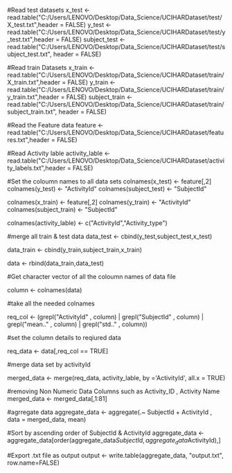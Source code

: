 #Read test datasets
x_test <- read.table("C:/Users/LENOVO/Desktop/Data_Science/UCIHARDataset/test/X_test.txt",header = FALSE)
y_test <- read.table("C:/Users/LENOVO/Desktop/Data_Science/UCIHARDataset/test/y_test.txt",header = FALSE)
subject_test <- read.table("C:/Users/LENOVO/Desktop/Data_Science/UCIHARDataset/test/subject_test.txt", header = FALSE)

#Read train Datasets
x_train <- read.table("C:/Users/LENOVO/Desktop/Data_Science/UCIHARDataset/train/X_train.txt",header = FALSE)
y_train <- read.table("C:/Users/LENOVO/Desktop/Data_Science/UCIHARDataset/train/y_train.txt",header = FALSE)
subject_train <- read.table("C:/Users/LENOVO/Desktop/Data_Science/UCIHARDataset/train/subject_train.txt", header = FALSE)

#Read the Feature data
feature <- read.table("C:/Users/LENOVO/Desktop/Data_Science/UCIHARDataset/features.txt",header = FALSE)

#Read Activity lable
activity_lable <- read.table("C:/Users/LENOVO/Desktop/Data_Science/UCIHARDataset/activity_labels.txt",header = FALSE)



#Set the coloumn names to all data sets 
colnames(x_test) <- feature[,2]
colnames(y_test) <- "ActivityId"
colnames(subject_test) <- "SubjectId"

colnames(x_train) <- feature[,2]
colnames(y_train) <- "ActivityId"
colnames(subject_train) <- "SubjectId"

colnames(activity_lable) <- c("ActivityId","Activity_type")

#merge all train & test data
data_test <- cbind(y_test,subject_test,x_test)

data_train <- cbind(y_train,subject_train,x_train)

data <- rbind(data_train,data_test)

#Get character vector of all the coloumn names of data file

column <- colnames(data)

#take all the  needed colnames

req_col <- (grepl("ActivityId" , column) | grepl("SubjectId" , column) | grepl("mean.." , column) | grepl("std.." , column))

#set the column details to reqiured data 

req_data <- data[,req_col == TRUE]

#merge data set by activityId

merged_data <- merge(req_data, activity_lable, by ='ActivityId', all.x = TRUE)

#removing Non Numeric Data Columns such as Activity_ID , Activity Name
merged_data <- merged_data[,1:81]

#agrregate data 
aggregate_data <- aggregate(.~ SubjectId + ActivityId , data = merged_data, mean)

#Sort by ascending order of SubjectId & ActivityId
aggregate_data <- aggregate_data[order(aggregate_data$SubjectId, aggregate_data$ActivityId),]

#Export .txt file as output
output <- write.table(aggregate_data, "output.txt", row.name=FALSE)
